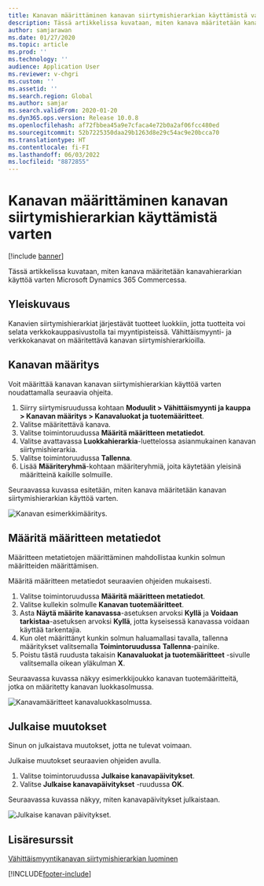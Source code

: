 ```yaml
---
title: Kanavan määrittäminen kanavan siirtymishierarkian käyttämistä varten
description: Tässä artikkelissa kuvataan, miten kanava määritetään kanavahierarkian käyttöä varten Microsoft Dynamics 365 Commercessa.
author: samjarawan
ms.date: 01/27/2020
ms.topic: article
ms.prod: ''
ms.technology: ''
audience: Application User
ms.reviewer: v-chgri
ms.custom: ''
ms.assetid: ''
ms.search.region: Global
ms.author: samjar
ms.search.validFrom: 2020-01-20
ms.dyn365.ops.version: Release 10.0.8
ms.openlocfilehash: af72fbbea45a9e7cfaca4e72b0a2af06fcc480ed
ms.sourcegitcommit: 52b7225350daa29b1263d8e29c54ac9e20bcca70
ms.translationtype: HT
ms.contentlocale: fi-FI
ms.lasthandoff: 06/03/2022
ms.locfileid: "8872855"
---
```

# <a name="configure-a-channel-to-use-a-channel-navigation-hierarchy"></a>Kanavan määrittäminen kanavan siirtymishierarkian käyttämistä varten


[!include [banner](includes/banner.md)]

Tässä artikkelissa kuvataan, miten kanava määritetään kanavahierarkian käyttöä varten Microsoft Dynamics 365 Commercessa.

## <a name="overview"></a>Yleiskuvaus

Kanavien siirtymishierarkiat järjestävät tuotteet luokkiin, jotta tuotteita voi selata verkkokauppasivustolla tai myyntipisteissä. Vähittäismyynti- ja verkkokanavat on määritettävä kanavan siirtymishierarkioilla.

## <a name="configure-the-channel"></a>Kanavan määritys

Voit määrittää kanavan kanavan siirtymishierarkian käyttöä varten noudattamalla seuraavia ohjeita.

1. Siirry siirtymisruudussa kohtaan **Moduulit \> Vähittäismyynti ja kauppa \> Kanavan määritys \> Kanavaluokat ja tuotemääritteet**.
1. Valitse määritettävä kanava.
1. Valitse toimintoruudussa **Määritä määritteen metatiedot**.
1. Valitse avattavassa **Luokkahierarkia**-luettelossa asianmukainen kanavan siirtymishierarkia.
1. Valitse toimintoruudussa **Tallenna**.
1. Lisää **Määriteryhmä**-kohtaan määriteryhmiä, joita käytetään yleisinä määritteinä kaikille solmuille.

Seuraavassa kuvassa esitetään, miten kanava määritetään kanavan siirtymishierarkian käyttöä varten.

![Kanavan esimerkkimääritys.](media/configure-channel-hierarchy-1.png)

## <a name="set-attribute-metadata"></a>Määritä määritteen metatiedot

Määritteen metatietojen määrittäminen mahdollistaa kunkin solmun määritteiden määrittämisen.

Määritä määritteen metatiedot seuraavien ohjeiden mukaisesti.

1. Valitse toimintoruudussa **Määritä määritteen metatiedot**.
1. Valitse kullekin solmulle **Kanavan tuotemääritteet**.
1. Asta **Näytä määrite kanavassa**-asetuksen arvoksi **Kyllä** ja **Voidaan tarkistaa**-asetuksen arvoksi **Kyllä**, jotta kyseisessä kanavassa voidaan käyttää tarkentajia.
1. Kun olet määrittänyt kunkin solmun haluamallasi tavalla, tallenna määritykset valitsemalla **Toimintoruudussa** **Tallenna**-painike.
1. Poistu tästä ruudusta takaisin **Kanavaluokat ja tuotemääritteet** -sivulle valitsemalla oikean yläkulman **X**.

Seuraavassa kuvassa näkyy esimerkkijoukko kanavan tuotemääritteitä, jotka on määritetty kanavan luokkasolmussa.

![Kanavamääritteet kanavaluokkasolmussa.](media/configure-channel-hierarchy-2.png)

## <a name="publish-changes"></a>Julkaise muutokset

Sinun on julkaistava muutokset, jotta ne tulevat voimaan.

Julkaise muutokset seuraavien ohjeiden avulla.

1. Valitse toimintoruudussa **Julkaise kanavapäivitykset**.
1. Valitse **Julkaise kanavapäivitykset** -ruudussa **OK**.

Seuraavassa kuvassa näkyy, miten kanavapäivitykset julkaistaan.

![Julkaise kanavan päivitykset.](media/configure-channel-hierarchy-3.png)

## <a name="additional-resources"></a>Lisäresurssit

[Vähittäismyyntikanavan siirtymishierarkian luominen](create-channel-hierarchy.md)




[!INCLUDE[footer-include](../includes/footer-banner.md)]